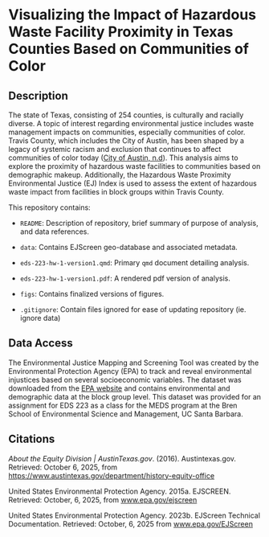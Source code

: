 # Visualizing the Impact of Hazardous Waste Facility Proximity in Texas Counties Based on Communities of Color

## Description

The state of Texas, consisting of 254 counties, is culturally and racially diverse. A topic of interest regarding environmental justice includes waste management impacts on communities, especially communities of color. Travis County, which includes the City of Austin, has been shaped by a legacy of systemic racism and exclusion that continues to affect communities of color today ([City of Austin, n.d](https://www.austintexas.gov/department/history-equity-office)). This analysis aims to explore the proximity of hazardous waste facilities to communities based on demographic makeup. Additionally, the Hazardous Waste Proximity Environmental Justice (EJ) Index is used to assess the extent of hazardous waste impact from facilities in block groups within Travis County.

This repository contains:

-   `README`: Description of repository, brief summary of purpose of analysis, and data references.

-   `data`: Contains EJScreen geo-database and associated metadata.

-   `eds-223-hw-1-version1.qmd`: Primary `qmd` document detailing analysis.

-   `eds-223-hw-1-version1.pdf`: A rendered pdf version of analysis.

-   `figs`: Contains finalized versions of figures.

-   `.gitignore`: Contain files ignored for ease of updating repository (ie. ignore data)

## Data Access

The Environmental Justice Mapping and Screening Tool was created by the Environmental Protection Agency (EPA) to track and reveal environmental injustices based on several socioeconomic variables. The dataset was downloaded from the [EPA website](https://www.epa.gov/ejscreen/download-ejscreen-data) and contains environmental and demographic data at the block group level. This dataset was provided for an assignment for EDS 223 as a class for the MEDS program at the Bren School of Environmental Science and Management, UC Santa Barbara.

## Citations

*About the Equity Division \| AustinTexas.gov*. (2016). Austintexas.gov. Retrieved: October 6, 2025, from <https://www.austintexas.gov/department/history-equity-office>

United States Environmental Protection Agency. 2015a. EJSCREEN. Retrieved: October, 6, 2025, from www.epa.gov/ejscreen

United States Environmental Protection Agency. 2023b. EJScreen Technical Documentation. Retrieved: October, 6, 2025 from www.epa.gov/EJScreen  
